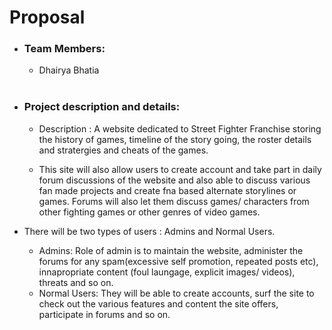 # Proposal

 * ### Team Members:
     * Dhairya Bhatia 
 <br><br>
 * ### Project description and details:
    * Description : A website dedicated to Street Fighter Franchise storing the history of games, timeline of the story going, the roster details and stratergies and cheats of the games.
    
    * This site will also allow users to create account and take part in daily forum discussions of the website and also able to discuss various fan made projects and create fna based alternate storylines or games. Forums will also let them discuss games/ characters from other fighting games or other genres of video games.

* There will be two types of users : Admins and Normal Users.<br>
     * Admins: Role of admin is to maintain the website, administer the forums for any spam(excessive self promotion, repeated posts etc),  innapropriate content (foul laungage, explicit images/ videos), threats and so on.
     * Normal Users: They will be able to create accounts, surf the site to check out the various features and content the site offers, participate in forums and so on.


